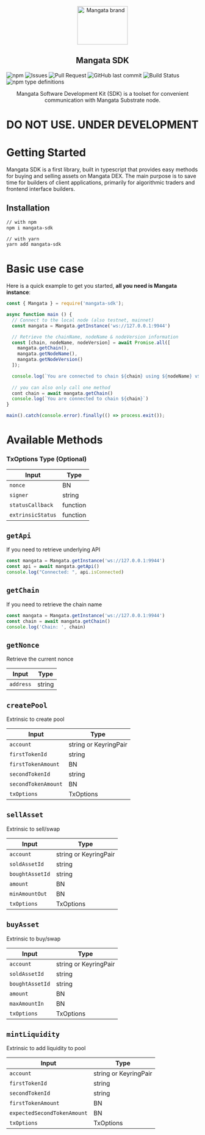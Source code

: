 <p align="center">
    <a href="https://https://mangata.finance/">
    <img width="132" height="101" src="https://mangata.finance/images/logo-without-text.svg" class="attachment-full size-full" alt="Mangata brand" loading="lazy" /></a>
</p>

<h2 align="center">Mangata SDK</h2>

![npm](https://img.shields.io/npm/v/mangata-sdk)
![Issues](https://img.shields.io/github/issues/mangata-finance/mangata-sdk)
![Pull Request](https://img.shields.io/github/issues-pr/mangata-finance/mangata-sdk)
![GitHub last commit](https://img.shields.io/github/last-commit/mangata-finance/mangata-sdk)
![Build Status](https://img.shields.io/endpoint.svg?url=https%3A%2F%2Factions-badge.atrox.dev%2Fmangata-finance%2Fmangata-sdk%2Fbadge%3Fref%3Ddevelop&style=flat)
![npm type definitions](https://img.shields.io/npm/types/mangata-sdk)


<p align="center">
    Mangata Software Development Kit (SDK) is a toolset for convenient communication with Mangata Substrate node.
</p>


# DO NOT USE. UNDER DEVELOPMENT 

# Getting Started

Mangata SDK is a first library, built in typescript that provides easy methods for buying and selling assets on Mangata DEX. The main purpose is to save time for builders of client applications, primarily for algorithmic traders and frontend interface builders.

## Installation

```sh
// with npm
npm i mangata-sdk

// with yarn
yarn add mangata-sdk
```

# Basic use case

Here is a quick example to get you started, **all you need is Mangata instance**:

```js
const { Mangata } = require('mangata-sdk');

async function main () {
  // Connect to the local node (also testnet, mainnet)
  const mangata = Mangata.getInstance('ws://127.0.0.1:9944')

  // Retrieve the chainName, nodeName & nodeVersion information
  const [chain, nodeName, nodeVersion] = await Promise.all([
    mangata.getChain(),
    mangata.getNodeName(),
    mangata.getNodeVersion()
  ]);

  console.log(`You are connected to chain ${chain} using ${nodeName} v${nodeVersion}`);
  
  // you can also only call one method
  cont chain = await mangata.getChain()
  console.log(`You are connected to chain ${chain}`)
}

main().catch(console.error).finally(() => process.exit());
```

# Available Methods 

### TxOptions Type (Optional)

| Input             | Type     |
| ----------------- | -------- |
| `nonce`           | BN       |
| `signer`          | string   |
| `statusCallback`  | function |
| `extrinsicStatus` | function |


## `getApi`

If you need to retrieve underlying API

```js
const mangata = Mangata.getInstance('ws://127.0.0.1:9944')
const api = await mangata.getApi()
console.log("Connected: ", api.isConnected)

```

## `getChain`

If you need to retrieve the chain name

```js
const mangata = Mangata.getInstance('ws://127.0.0.1:9944')
const chain = await mangata.getChain()
console.log('Chain: ', chain)
```


## `getNonce`

Retrieve the current nonce

| Input           | Type                                                     |
| ---------------- | --------------------------------------------------------------- |
| `address`        | string |


## `createPool`

Extrinsic to create pool

| Input               | Type                  |
| ------------------- | --------------------- |
| `account`           | string or KeyringPair |
| `firstTokenId`      | string                |
| `firstTokenAmount`  | BN                    |
| `secondTokenId`     | string                |
| `secondTokenAmount` | BN                    |
| `txOptions`         | TxOptions             |

## `sellAsset`

Extrinsic to sell/swap

| Input           | Type                  |
| --------------- | --------------------- |
| `account`       | string or KeyringPair |
| `soldAssetId`   | string                |
| `boughtAssetId` | string                |
| `amount`        | BN                    |
| `minAmountOut`  | BN                    |
| `txOptions`     | TxOptions             |

## `buyAsset`

Extrinsic to buy/swap

| Input           | Type                  |
| --------------- | --------------------- |
| `account`       | string or KeyringPair |
| `soldAssetId`   | string                |
| `boughtAssetId` | string                |
| `amount`        | BN                    |
| `maxAmountIn`   | BN                    |
| `txOptions`     | TxOptions             |


## `mintLiquidity`

Extrinsic to add liquidity to pool

| Input                       | Type                  |
| --------------------------- | --------------------- |
| `account`                   | string or KeyringPair |
| `firstTokenId`              | string                |
| `secondTokenId`             | string                |
| `firstTokenAmount`          | BN                    |
| `expectedSecondTokenAmount` | BN                    |
| `txOptions`                 | TxOptions             |















